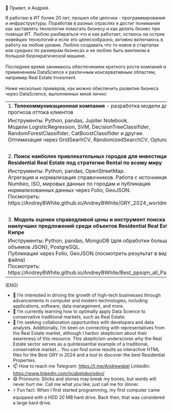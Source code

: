 👋 Привет,  я Андрей.

Я работаю в ИТ более 20 лет, прошел обе цепочки - программирования и инфраструктуры. Поработав в разных отраслях я достиг понимания как заставлять технологии помогать бизнесу и как делать бизнес при помощи ИТ. Люблю разбираться что и как работает, остаюсь на острие новейших технологий и если это целесообразно, активно включаюсь в работу на любом уровне. Люблю создавать что то новое в стартапах или средних по размерам бизнесах и не люблю быть винтиком в большой бюрократической машине.
<br><br>Последнее время занимаюсь обеспечением кратного роста компаний и применением DataScience к различным консервативным областям, например Real Estate Invesment.
<br><br>Ниже несколько примеров, как можно обеспечить развитие бизнеса через DataScience, выполненных мной лично:


<table>
<tr><td>1. <b>Телекоммуникационная компания</b> - разработка модели для прогноза оттока клиентов</td></tr>
<tr><td>Инструменты: Python, pandas, Jupiter Notebook.<br>Модели LogisticRegression, SVM, DecisionTreeClassifider, RandomForestClassifider, CatBoostClassifider и другие.<br>Оптимизация через GridSearhCV, RandomizedSearchCV, Optuna.</td></tr>
<tr><td>&nbsp;</td></tr>
<tr><td>2. <b>Поиск наиболее привлекательных городов для инвестиций в Residential Real Estate под стратегию Rental по всему миру</b></td></tr>
<tr><td>Инструменты: Python, pandas, OpenStreetMap.<br>Агрегация и нормализация справочников. Работа с источниками из Numbeo, ISO, мировых данных по городам и публикация нормализованных данных через Folio, GeoJSON.<br>Посмотреть: https://AndreyBWhite.github.io/AndreyBWhite/GRY_2024_worldmap.html </td></tr>
<tr><td>&nbsp;</td></tr>
<tr><td>3. <b>Модель оценки справедливой цены и инструмент поиска наилучших предложений среди объектов Residential Real Estate на Кипре</b></td></tr>
<tr><td>Инструменты: Python, pandas, MongoDB (для обработки больших объемов JSON), PostgreSQL.<br>Публикация через Folio, GeoJSON (посмотреть результат в виде html файла)<br>Посмотреть: https://AndreyBWhite.github.io/AndreyBWhite/Best_ppsqm_all_Paphos.html</td></tr>
</table>


(ENG)

- 👀 I’m interested in driving the growth of high-tech businesses through advancements in computer and modern technologies, including applications, software, data management, and more. 
- 🌱 I’m currently learning how to optimally apply Data Science to conservative traditional markets, such as Real Estate.
- 💞️ I’m seeking collaboration opportunities with developers and data analysts. Additionally, I’m keen on connecting with representatives from the Real Estate market, although I harbor skepticism about their awareness of this resource. This skepticism underscores why the Real Estate sector serves as a quintessential example of a traditional, conservative market... You can find some results as interactive HTML files for the Best GRY in 2024 and a tool to discover the best Residential Properties.
- 📫 How to reach me Telegram: https://t.me/Andrewsbel LinkedIn: https://www.linkedin.com/in/abeloborodov/ 
- 😄 Pronouns: Sticks and stones may break my bones, but words will never hurt me. Call me what you like; just call me for dinner.
- ⚡ Fun fact: When I first started programming, my first computer came equipped with a HDD 20 MB hard drive. Back then, that was considered a large hard drive.

